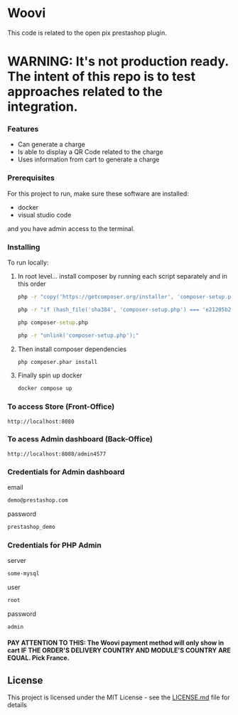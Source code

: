 # Woovi

This code is related to the open pix prestashop plugin. 

# WARNING: It's not production ready. The intent of this repo is to test approaches related to the integration. 

### Features
- Can generate a charge
- Is able to display a QR Code related to the charge
- Uses information from cart to generate a charge

### Prerequisites

For this project to run, make sure these software are installed:

- docker 
- visual studio code

and you have admin access to the terminal. 

### Installing

To run locally:
1. In root level... install composer by running each script separately and in this order
   ```cmd
   php -r "copy('https://getcomposer.org/installer', 'composer-setup.php');"
   ```
   ```cmd
   php -r "if (hash_file('sha384', 'composer-setup.php') === 'e21205b207c3ff031906575712edab6f13eb0b361f2085f1f1237b7126d785e826a450292b6cfd1d64d92e6563bbde02') { echo 'Installer verified'; } else { echo 'Installer corrupt'; unlink('composer-setup.php'); } echo PHP_EOL;"
   ```
   ```cmd
   php composer-setup.php
   ```
   ```cmd
   php -r "unlink('composer-setup.php');"
   ``` 
2. Then install composer dependencies
   ```cmd
   php composer.phar install
   ```
3. Finally spin up docker
   ```cmd
   docker compose up
   ```
    
### To access Store (Front-Office)
  ```http
  http://localhost:8080
  ```
### To acess Admin dashboard (Back-Office)
 ```http
 http://localhost:8080/admin4577
 ```
### Credentials for Admin dashboard

email
```cmd
demo@prestashop.com
```
password
```cmd
prestashop_demo
```

### Credentials for PHP Admin

server
```cmd
some-mysql
```
user
```cmd
root
```
password
```cmd
admin
```
#### PAY ATTENTION TO THIS: The Woovi payment method will only show in cart IF THE ORDER'S DELIVERY COUNTRY AND MODULE'S COUNTRY ARE EQUAL. Pick France.

## License

This project is licensed under the MIT License - see the [LICENSE.md](LICENSE.md) file for details
